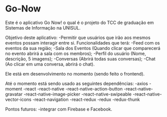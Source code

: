 # Go-Now
Este é o aplicativo Go Now!  o qual é o projeto do TCC de graduação em Sistemas de Informação na UNISUL.

Objetivo deste aplicativo:
  -Permitir que usuários que irão aos mesmos eventos possam interagir entre si.
Funcionalidades que terá:
  -Feed com os eventos da sua região;
  -Sala dos Eventos (Quando clicar que comparecerá no evento abrirá a sala com os membros);
  -Perfil do usuário (Nome, descrição, 5 imagens);
  -Conversas (Abrirá todas suas conversas);
  -Chat (Ao clicar em uma conversa, abrirá o chat).
 
Ele está em desenvolvimento no momento (sendo feito o frontend).

Até o momento está sendo usado as seguintes dependências:
  -axios
  -moment
  -react
  -react-native
  -react-native-action-button
  -react-native-gravatar
  -react-native-image-picker
  -react-native-swipeable
  -react-native-vector-icons
  -react-navigation
  -react-redux
  -redux
  -redux-thunk
  
Pontos futuros:
   -integrar com Firebase e Facebook.
